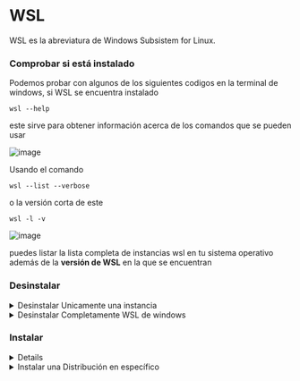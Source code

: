# WSL
WSL es la abreviatura de Windows Subsistem for Linux.


### Comprobar si está instalado
Podemos probar con algunos de los siguientes codigos en la terminal de windows, si WSL se encuentra instalado

```ssh
wsl --help
```
este sirve para obtener información acerca de los comandos que se pueden usar

![image](https://github.com/NoMeLlamoDante/Practicas/assets/28581163/7f0edaa2-b0d1-49d6-8237-07ef64293ca9)

Usando el comando
```
wsl --list --verbose
```
o la versión corta de este
```
wsl -l -v
```
![image](https://github.com/NoMeLlamoDante/Practicas/assets/28581163/59559116-d352-4b5a-9ffe-de8b2213a862)

puedes listar la lista completa de instancias wsl en tu sistema operativo además de la **versión de WSL** en la que se encuentran

### Desinstalar
<details>  
<summary>
  Desinstalar Unicamente una instancia
</summary>

  una ves que tenemos el nombre de la instancia de WSL que queremos eliminar, lo hacemos con el comando unregistred y el nombre de la misma
  ```
  wsl --unregistred <nombre de la instancia>
  ```
  ![image](https://github.com/NoMeLlamoDante/Practicas/assets/28581163/129f990c-637b-4b5e-bf4c-21d6e9ce4cf2)
  
</details>

<details>  
<summary>
  Desinstalar Completamente WSL de windows
</summary>

  Podemos encontrar esta opción desde el panel de control, pero es más fácil de acceder directamente desde las busquedas
  
  `Activar o desactivar las características de windows`
  
  ![image](https://github.com/NoMeLlamoDante/Practicas/assets/28581163/b02c1566-0431-4780-9c55-abf573674d68)
  
  en el cual tenemos una lista de componentes opcionales de windows, entre los cauales tenemos que desactivar el siguiente
  
  ![image](https://github.com/NoMeLlamoDante/Practicas/assets/28581163/a75bb4f6-77f8-46b8-9691-51b511ab3b2a)
  
  posteriormente damos click a aceptar, y nos pedirá reiniciar nuestro pc
  y damos en reiniciar ahora

</details>

### Instalar
<details>
  <sumanry>
    Instalar mediante interfaz
  </summary>  
  Podemos encontrar esta opción desde el panel de control, pero es más fácil de acceder directamente desde las busquedas
  
  `Activar o desactivar las características de windows`
  
  ![image](https://github.com/NoMeLlamoDante/Practicas/assets/28581163/b02c1566-0431-4780-9c55-abf573674d68)

  en la lista que aparecerá a continuación buscamos el `subsistema de Windows para Linux` y la activamos
  presionamos en aceptar y nos pedirá reiniciar el equipo, cosa que aceptamos.
  
  ![image](https://github.com/NoMeLlamoDante/Practicas/assets/28581163/d547c309-abe3-45af-8649-93fe34cb55ee)

</details>

<details>
  <summary>
    Instalar una Distribución en específico
  </summary>
  usando el siguiente comando, se pueden listar las distribuciones que pueden ser instaladas mediante WSL, de las cuales puedes elegir la que requieras instalar
  para este caso usaremos la `Ubuntu 24.04 lts`
  
```
wsl --list --online
```
  
  ![image](https://github.com/NoMeLlamoDante/Practicas/assets/28581163/525fe69e-789e-4abe-824b-2c6db2d5f037)

```
wsl --install <distribución> 
```
esperamos a que se termine la descarga y la instalación

![image](https://github.com/NoMeLlamoDante/Practicas/assets/28581163/ec08baea-523c-4410-80b2-b34f201b3844)

nos pedirá un usuario y una contraseña

![image](https://github.com/NoMeLlamoDante/Practicas/assets/28581163/ae917113-7999-4bde-beb5-9ab063ac157e)

y finalmente entrará directo hasta la consola de comandos de nuestro linux como se ve en la pantalla de a continuación

![image](https://github.com/NoMeLlamoDante/Practicas/assets/28581163/16ccc6fc-da01-4e79-b6e0-f1f5c5e0923a)

podemos comprobar con el comando `pwd` podemos ver la ruta en la que nos encontramos dentro de ubuntu, además el siguiente comando nos servirá para ver los datos de la distribución

```
lsb_release -a

```
![image](https://github.com/NoMeLlamoDante/Practicas/assets/28581163/5ba58bbf-7805-426c-a5d7-9eb17e82b735)

podemos salir simplemente tecleando el comando `exit`
</details>
